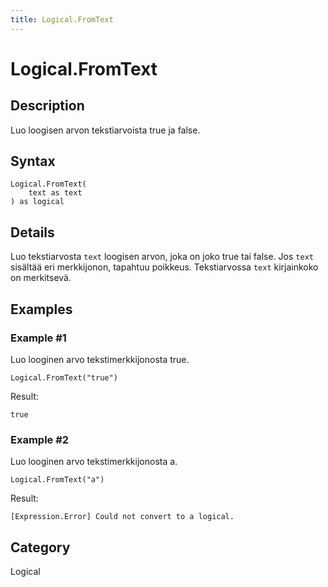 ```yaml
---
title: Logical.FromText
---
```


# Logical.FromText


## Description

Luo loogisen arvon tekstiarvoista true ja false.


## Syntax

```powerquery
Logical.FromText(
    text as text
) as logical
```


## Details

Luo tekstiarvosta <code>text</code> loogisen arvon, joka on joko true tai false. Jos <code>text</code> sisältää eri merkkijonon, tapahtuu poikkeus. Tekstiarvossa <code>text</code> kirjainkoko on merkitsevä.


## Examples

### Example #1 
Luo looginen arvo tekstimerkkijonosta true.
```powerquery
Logical.FromText("true")
```

Result: 
```powerquery
true
```


### Example #2 
Luo looginen arvo tekstimerkkijonosta a.
```powerquery
Logical.FromText("a")
```

Result: 
```powerquery
[Expression.Error] Could not convert to a logical.
```




## Category
Logical
